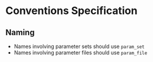 # Conventions Specification


## Naming

* Names involving parameter sets should use `param_set`
* Names involving parameter files should use `param_file`
